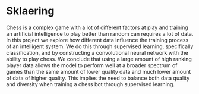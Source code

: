 # Sklaering
Chess is a complex game with a lot of different factors at play and training an artificial intelligence to play better than random can requires a lot of data. In this project we explore how different data influence the training process of an intelligent system. We do this through supervised learning, specifically classification, and by constructing a convolutional neural network with the ability to play chess. We conclude that using a large amount of high ranking player data allows the model to perform well at a broader spectrum of games than the same amount of lower quality data and much lower amount of data of higher quality. This implies the need to balance both data quality and diversity when training a chess bot through supervised learning.